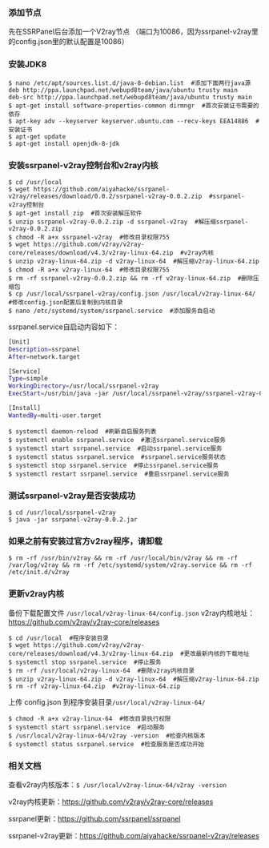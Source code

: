 ### 添加节点
先在SSRPanel后台添加一个V2ray节点 （端口为10086，因为ssrpanel-v2ray里的config.json里的默认配置是10086）
### 安装JDK8
```shell
$ nano /etc/apt/sources.list.d/java-8-debian.list  #添加下面两行java源
deb http://ppa.launchpad.net/webupd8team/java/ubuntu trusty main
deb-src http://ppa.launchpad.net/webupd8team/java/ubuntu trusty main
$ apt-get install software-properties-common dirmngr  #首次安装证书需要的依存
$ apt-key adv --keyserver keyserver.ubuntu.com --recv-keys EEA14886  #安装证书
$ apt-get update
$ apt-get install openjdk-8-jdk
```
### 安装ssrpanel-v2ray控制台和v2ray内核
```shell
$ cd /usr/local
$ wget https://github.com/aiyahacke/ssrpanel-v2ray/releases/download/0.0.2/ssrpanel-v2ray-0.0.2.zip  #ssrpanel-v2ray控制台
$ apt-get install zip  #首次安装解压软件
$ unzip ssrpanel-v2ray-0.0.2.zip -d ssrpanel-v2ray  #解压缩ssrpanel-v2ray-0.0.2.zip
$ chmod -R a+x ssrpanel-v2ray  #修改目录权限755
$ wget https://github.com/v2ray/v2ray-core/releases/download/v4.3/v2ray-linux-64.zip  #v2ray内核
$ unzip v2ray-linux-64.zip -d v2ray-linux-64  #解压缩v2ray-linux-64.zip
$ chmod -R a+x v2ray-linux-64  #修改目录权限755
$ rm -rf ssrpanel-v2ray-0.0.2.zip && rm -rf v2ray-linux-64.zip  #删除压缩包
$ cp /usr/local/ssrpanel-v2ray/config.json /usr/local/v2ray-linux-64/  #修改config.json配置后复制到内核目录
$ nano /etc/systemd/system/ssrpanel.service  #添加服务自启动
```
ssrpanel.service自启动内容如下：
```bash
[Unit]
Description=ssrpanel
After=network.target

[Service]
Type=simple
WorkingDirectory=/usr/local/ssrpanel-v2ray
ExecStart=/usr/bin/java -jar /usr/local/ssrpanel-v2ray/ssrpanel-v2ray-0.0.2.jar

[Install]
WantedBy=multi-user.target
```
```shell
$ systemctl daemon-reload  #刷新自启服务列表
$ systemctl enable ssrpanel.service  #激活ssrpanel.service服务
$ systemctl start ssrpanel.service  #启动ssrpanel.service服务
$ systemctl status ssrpanel.service  #ssrpanel.service服务状态
$ systemctl stop ssrpanel.service  #停止ssrpanel.service服务
$ systemctl restart ssrpanel.service  #重启ssrpanel.service服务
```
### 测试ssrpanel-v2ray是否安装成功
```shell
$ cd /usr/local/ssrpanel-v2ray
$ java -jar ssrpanel-v2ray-0.0.2.jar
```
### 如果之前有安装过官方v2ray程序，请卸载
`$ rm -rf /usr/bin/v2ray && rm -rf /usr/local/bin/v2ray && rm -rf /var/log/v2ray && rm -rf /etc/systemd/system/v2ray.service && rm -rf /etc/init.d/v2ray`

### 更新v2ray内核
备份下载配置文件 `/usr/local/v2ray-linux-64/config.json`
v2ray内核地址：https://github.com/v2ray/v2ray-core/releases
```shell
$ cd /usr/local  #程序安装目录
$ wget https://github.com/v2ray/v2ray-core/releases/download/v4.3/v2ray-linux-64.zip  #更改最新内核的下载地址
$ systemctl stop ssrpanel.service  #停止服务
$ rm -rf /usr/local/v2ray-linux-64  #删除v2ray内核目录
$ unzip v2ray-linux-64.zip -d v2ray-linux-64  #解压缩v2ray-linux-64.zip
$ rm -rf v2ray-linux-64.zip  #v2ray-linux-64.zip
```
上传 config.json 到程序安装目录`/usr/local/v2ray-linux-64/`
```shell
$ chmod -R a+x v2ray-linux-64  #修改目录执行权限
$ systemctl start ssrpanel.service  #启动服务
$ /usr/local/v2ray-linux-64/v2ray -version  #检查内核版本
$ systemctl status ssrpanel.service  #检查服务是否成功开始
```

### 相关文档
查看v2ray内核版本：`$ /usr/local/v2ray-linux-64/v2ray -version`

v2ray内核更新：https://github.com/v2ray/v2ray-core/releases

ssrpanel更新：https://github.com/ssrpanel/ssrpanel

ssrpanel-v2ray更新：https://github.com/aiyahacke/ssrpanel-v2ray/releases
